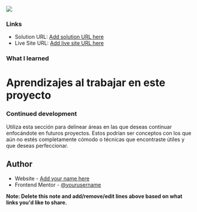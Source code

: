 

![](./screenshot.jpg)


### Links

- Solution URL: [Add solution URL here](https://github.com/briankrou/qr-code-component-main-frontendmentor)
- Live Site URL: [Add live site URL here](https://briankrou.github.io/qr-code-component-main-frontendmentor/)


### What I learned


<h1>Aprendizajes al trabajar en este proyecto</h1>



### Continued development

Utiliza esta sección para delinear áreas en las que deseas continuar enfocándote en futuros proyectos. Estos podrían ser conceptos con los que aún no estés completamente cómodo o técnicas que encontraste útiles y que deseas perfeccionar.


## Author

- Website - [Add your name here](https://www.briankrou.com)
- Frontend Mentor - [@yourusername](https://www.frontendmentor.io/profile/yourusername)

**Note: Delete this note and add/remove/edit lines above based on what links you'd like to share.**
